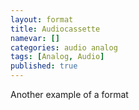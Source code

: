 ```yaml
---
layout: format
title: Audiocassette
namevar: []
categories: audio analog
tags: [Analog, Audio]
published: true
---
```


Another example of a format